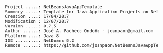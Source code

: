 <pre>

Project .....: NetBeansJavaAppTemplate
Summary .....: Template for Java Application Projects on NetBeans IDE
Creation ....: 17/04/2017
Modification : 12/07/2017
Version .....: 0.7.5
Author ......: José A. Pacheco Ondoño - joanpaon@gmail.com
Platform ....: Java 8
IDE .........: NetBeans 8.2
Remote ......: https://github.com/joanpaon/NetBeansJavaAppTemplate.git

</pre>
